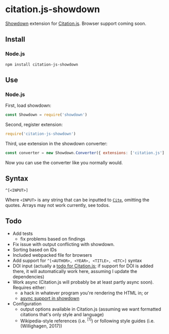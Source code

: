 # citation.js-showdown

[Showdown](https://github.com/showdownjs/showdown) extension for [Citation.js](https://github.com/larsgw/citation.js). Browser
support coming soon.

## Install

### Node.js

    npm install citation-js-showdown

## Use

### Node.js

First, load showdown:

```js
const Showdown = require('showdown')
```

Second, register extension:

```js
require('citation-js-showdown')
```

Third, use extension in the showdown converter:

```js
const converter = new Showdown.Converter({ extensions: ['citation.js'] })
```

Now you can use the converter like you normally would.

## Syntax

    ^[<INPUT>]

Where `<INPUT>` is any string that can be inputted to [`Cite`](https://github.com/larsgw/citation.js#citation.cite), omitting
the quotes. Arrays may not work currently, see todos.

## Todo

* Add tests
    * fix problems based on findings
* Fix issue with output conflicting with showdown.
* Sorting based on IDs
* Included webpacked file for browsers
* Add support for `^[<AUTHOR>, <YEAR>, <TITLE>, <ETC>]` syntax
* DOI input (actually a [todo for Citation.js](https://github.com/larsgw/citation.js/issues/25);
  if support for DOI is added there, it will automatically work here, assuming I update the dependencies)
* Work async (Citation.js will probably be at least partly async soon). Requires either:
    * a hack in whatever program you're rendering the HTML in; or
    * [async support in showdown](https://github.com/showdownjs/showdown/issues/322)
* Configuration
    * output options available in Citation.js (assuming we want formatted citations that's only style and language)
    * Wikipedia-style references (i.e. <sup>[1]</sup>) or following style guides (i.e. (Willighagen, 2017))
